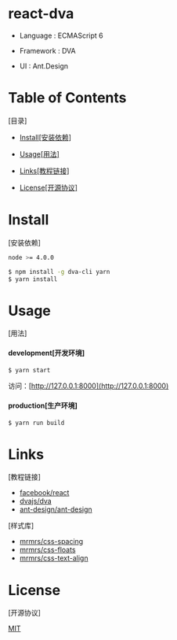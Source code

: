 # react-dva  
  

* Language : ECMAScript 6  

* Framework : DVA  

* UI : Ant.Design  

# Table of Contents  
[目录]  

* [Install[安装依赖]](#install)  

* [Usage[用法]](#usage)  

* [Links[教程链接]](#links)  

* [License[开源协议]](#license)  

# Install  
[安装依赖]  

```bash
node >= 4.0.0
```

```bash
$ npm install -g dva-cli yarn
$ yarn install
```

# Usage  
[用法]  

#### development[开发环境]  

```bash
$ yarn start
```
访问：[http://127.0.0.1:8000](http://127.0.0.1:8000)  

#### production[生产环境]

```bash
$ yarn run build
```

# Links  
[教程链接]  

* [facebook/react](https://github.com/facebook/react)  
* [dvajs/dva](https://github.com/dvajs/dva)
* [ant-design/ant-design](https://github.com/ant-design/ant-design)

[样式库]
* [mrmrs/css-spacing](https://github.com/mrmrs/css-spacing)
* [mrmrs/css-floats](https://github.com/mrmrs/css-floats)
* [mrmrs/css-text-align](https://github.com/mrmrs/css-text-align)

# License  
[开源协议]  

[MIT](https://tldrlegal.com/license/mit-license)
